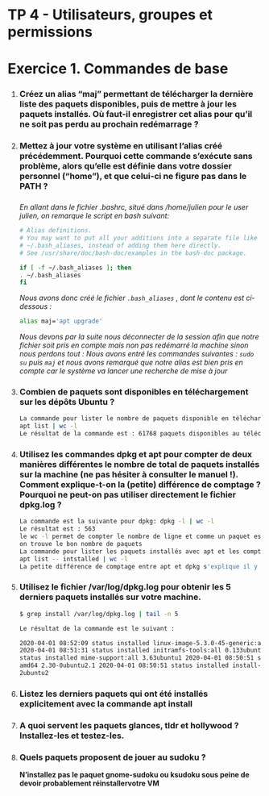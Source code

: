 # TP 4 - Utilisateurs, groupes et permissions

<h1>Exercice 1. Commandes de base</h1>

<ol>
<li><h3>Créez un alias “maj” permettant de télécharger la dernière liste des paquets disponibles, puis de mettre à jour les paquets installés. Où faut-il enregistrer cet alias pour qu’il ne soit pas perdu au prochain
redémarrage ?<h3></li>
<li><h3>Mettez à jour votre système en utilisant l’alias créé précédemment. Pourquoi cette commande s’exécute sans problème, alors qu’elle est définie dans votre dossier personnel (“home”), et que celui-ci ne figure pas dans le PATH ?<h3></li

*En allant dans le fichier .bashrc, situé dans /home/julien pour le user julien, on remarque le script en bash suivant:*

```bash
# Alias definitions.
# You may want to put all your additions into a separate file like
# ~/.bash_aliases, instead of adding them here directly.
# See /usr/share/doc/bash-doc/examples in the bash-doc package.

if [ -f ~/.bash_aliases ]; then
. ~/.bash_aliases
fi
```
*Nous avons donc créé le fichier `.bash_aliases` , dont le contenu est ci-dessous :*

```bash
alias maj='apt upgrade'
```
*Nous devons par la suite nous déconnecter de la session afin que notre fichier soit pris en compte mais non pas redémarré la machine sinon nous perdons tout :
Nous avons entré les commandes suivantes :
`sudo su` puis `maj` et nous avons remarqué que notre alias est bien pris en compte car le système va lancer une recherche de mise à jour*

<li><h3>Combien de paquets sont disponibles en téléchargement sur les dépôts Ubuntu ?</h3></li>


```bash
La commande pour lister le nombre de paquets disponible en téléchargement est la suivante :
apt list | wc -l
Le résultat de la commande est : 61768 paquets disponibles au téléchargement
```

<li><h3>Utilisez les commandes dpkg et apt pour compter de deux manières différentes le nombre de total de paquets installés sur la machine (ne pas hésiter à consulter le manuel !). Comment explique-t-on la (petite) différence de comptage ? Pourquoi ne peut-on pas utiliser directement le fichier dpkg.log ?</h3></li>

```bash
La commande est la suivante pour dpkg: dpkg -l | wc -l
Le résultat est : 563
le wc -l permet de compter le nombre de ligne et comme un paquet est équivalent à une ligne
on trouve le bon nombre de paquets
La commande pour lister les paquets installés avec apt et les compter est la suivante :
apt list -- intstalled | wc -l
La petite différence de comptage entre apt et dpkg s'explique il y a des lignes warning que le wc -l compte
```

<li><h3>Utilisez le fichier /var/log/dpkg.log pour obtenir les 5 derniers paquets installés sur votre machine.</h3></li>

```bash
$ grep install /var/log/dpkg.log | tail -n 5

Le résultat de la commande est le suivant :

2020-04-01 08:52:09 status installed linux-image-5.3.0-45-generic:amd64 5.3.0-45.37
2020-04-01 08:51:31 status installed initramfs-tools:all 0.133ubuntu10 2020-04-01 08:50:51
status installed mime-support:all 3.63ubuntu1 2020-04-01 08:50:51 status installed libcbin:
amd64 2.30-0ubuntu2.1 2020-04-01 08:50:51 status installed install-info:amd64 6.6.0.dfsg.1-
2ubuntu2
```

<li><h3>Listez les derniers paquets qui ont été installés explicitement avec la commande apt install</h3></li>

<li><h3>A quoi servent les paquets glances, tldr et hollywood ? Installez-les et testez-les.</h3></li>

<li><h3>Quels paquets proposent de jouer au sudoku ?</h3></li>

<b>N’installez pas le paquet gnome-sudoku ou ksudoku sous peine de devoir probablement réinstallervotre VM</b>

</ol>
